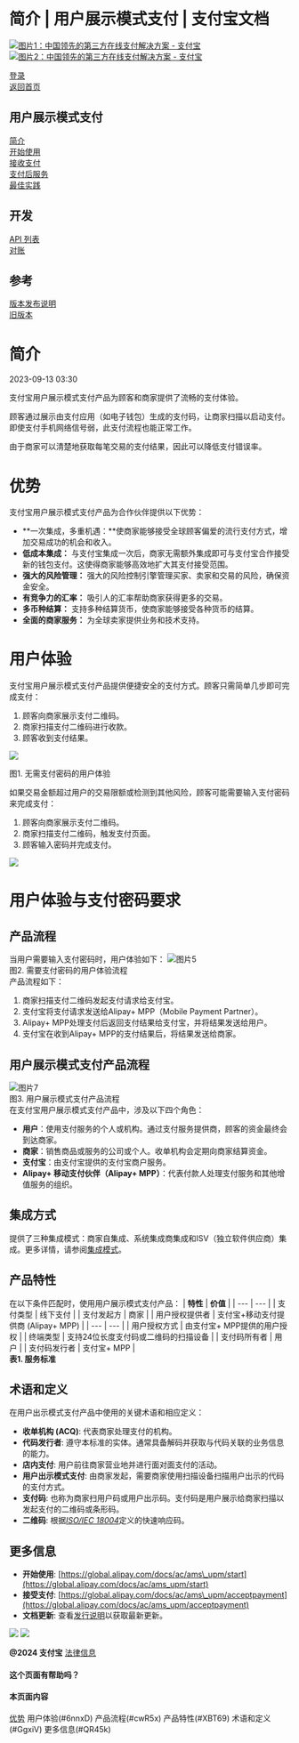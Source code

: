 简介 | 用户展示模式支付 | 支付宝文档
==================

[![图片1：中国领先的第三方在线支付解决方案 - 支付宝](https://ac.alipay.com/storage/2024/3/26/d66c43c0-440d-4c97-9976-f2028a2c8c5e.svg)![图片2：中国领先的第三方在线支付解决方案 - 支付宝](https://ac.alipay.com/storage/2024/3/26/a48bd336-aea0-4f16-bf83-616eacbb4434.svg)](/docs/)

[登录](https://global.alipay.com/ilogin/account_login.htm?goto=https%3A%2F%2Fglobal.alipay.com%2Fdocs%2Fac%2Fams_upm%2Fintroduction)  
[返回首页](../../)

用户展示模式支付
----------------

[简介](/docs/ac/ams_upm/introduction)  
[开始使用](/docs/ac/ams_upm/start)  
[接收支付](/docs/ac/ams_upm/acceptpayment)  
[支付后服务](/docs/ac/ams_upm/postpayment)  
[最佳实践](/docs/ac/ams_upm/bp)  

开发
---

[API 列表](/docs/ac/ams_upm/apilist)  
[对账](/docs/ac/ams_upm/reconcile)  

参考
----

[版本发布说明](/docs/ac/ams_upm/releasenotes)  
[旧版本](/docs/ac/ams_upm/sppmkt)  

简介
============

2023-09-13 03:30

支付宝用户展示模式支付产品为顾客和商家提供了流畅的支付体验。

顾客通过展示由支付应用（如电子钱包）生成的支付码，让商家扫描以启动支付。即使支付手机网络信号弱，此支付流程也能正常工作。

由于商家可以清楚地获取每笔交易的支付结果，因此可以降低支付错误率。

优势
========

支付宝用户展示模式支付产品为合作伙伴提供以下优势：

*   **一次集成，多重机遇：**使商家能够接受全球顾客偏爱的流行支付方式，增加交易成功的机会和收入。
*   **低成本集成：** 与支付宝集成一次后，商家无需额外集成即可与支付宝合作接受新的钱包支付。这使得商家能够高效地扩大其支付接受范围。
*   **强大的风险管理：** 强大的风险控制引擎管理买家、卖家和交易的风险，确保资金安全。
*   **有竞争力的汇率：** 吸引人的汇率帮助商家获得更多的交易。
*   **多币种结算：** 支持多种结算货币，使商家能够接受各种货币的结算。
*   **全面的商家服务：** 为全球卖家提供业务和技术支持。

用户体验
==========

支付宝用户展示模式支付产品提供便捷安全的支付方式。顾客只需简单几步即可完成支付：

1.  顾客向商家展示支付二维码。
2.  商家扫描支付二维码进行收款。
3.  顾客收到支付结果。

![](https://idocs-assets.marmot-cloud.com/storage/idocs87c36dc8dac653c1/1592968683015-856d9d20-054a-4806-a291-3596ccb82d21.png)

图1. 无需支付密码的用户体验

如果交易金额超过用户的交易限额或检测到其他风险，顾客可能需要输入支付密码来完成支付：

1.  顾客向商家展示支付二维码。
2.  商家扫描支付二维码，触发支付页面。
3.  顾客输入密码并完成支付。

![](https://idocs-assets.marmot-cloud.com/storage/idocs87c36dc8dac653c1/1592968683479-c202f6ed-e7e0-4e8c-8496-2c3550478d7b.png)
# 用户体验与支付密码要求
## 产品流程
当用户需要输入支付密码时，用户体验如下：
![图片5](https://idocs-assets.marmot-cloud.com/storage/idocs87c36dc8dac653c1/1592968683648-3e34e4c8-04b1-4ce9-9537-c79788010a5b.png)  
图2. 需要支付密码的用户体验流程  
产品流程如下：
1. 商家扫描支付二维码发起支付请求给支付宝。
2. 支付宝将支付请求发送给Alipay+ MPP（Mobile Payment Partner）。
3. Alipay+ MPP处理支付后返回支付结果给支付宝，并将结果发送给用户。
4. 支付宝在收到Alipay+ MPP的支付结果后，将结果发送给商家。

## 用户展示模式支付产品流程
![图片7](https://idocs-assets.marmot-cloud.com/storage/idocs87c36dc8dac653c1/1630564938023-e8e2e612-a1f2-4f18-9909-00acbc824e38.png)  
图3. 用户展示模式支付产品流程  
在支付宝用户展示模式支付产品中，涉及以下四个角色：
* **用户**：使用支付服务的个人或机构。通过支付服务提供商，顾客的资金最终会到达商家。
* **商家**：销售商品或服务的公司或个人。收单机构会定期向商家结算资金。
* **支付宝**：由支付宝提供的支付宝商户服务。
* **Alipay+ 移动支付伙伴（Alipay+ MPP）**：代表付款人处理支付服务和其他增值服务的组织。

## 集成方式
提供了三种集成模式：商家自集成、系统集成商集成和ISV（独立软件供应商）集成。更多详情，请参阅[集成模式](https://global.alipay.com/doc/ams_upm/intmode)。

## 产品特性
在以下条件匹配时，使用用户展示模式支付产品：
| **特性** | **价值** |
| --- | --- |
| 支付类型 | 线下支付 |
| 支付发起方 | 商家 |
| 用户授权提供者 | 支付宝+移动支付提供商 (Alipay+ MPP) |
| --- | --- |
| 用户授权方式 | 由支付宝+ MPP提供的用户授权 |
| 终端类型 | 支持24位长度支付码或二维码的扫描设备 |
| 支付码所有者 | 用户 |
| 支付码发行者 | 支付宝+ MPP |  
**表1. 服务标准**

**术语和定义**
----------------

在用户出示模式支付产品中使用的关键术语和相应定义：

*   **收单机构 (ACQ)**: 代表商家处理支付的机构。
*   **代码发行者**: 遵守本标准的实体。通常具备解码并获取与代码关联的业务信息的能力。
*   **店内支付**: 用户前往商家营业地并进行面对面支付的活动。
*   **用户出示模式支付**: 由商家发起，需要商家使用扫描设备扫描用户出示的代码的支付方式。
*   **支付码**: 也称为商家扫用户码或用户出示码。支付码是用户展示给商家扫描以发起支付的二维码或条形码。
*   **二维码**: 根据[_ISO/IEC 18004_](https://www.iso.org/standard/62021.html)定义的快速响应码。  

**更多信息**
------------

*   **开始使用**: [https://global.alipay.com/docs/ac/ams\_upm/start](https://global.alipay.com/docs/ac/ams_upm/start)
*   **接受支付**: [https://global.alipay.com/docs/ac/ams\_upm/acceptpayment](https://global.alipay.com/docs/ac/ams_upm/acceptpayment)
*   **文档更新**: 查看[发行说明](https://global.alipay.com/docs/releasenotes)以获取最新更新。

![](https://ac.alipay.com/storage/2021/5/20/19b2c126-9442-4f16-8f20-e539b1db482a.png) ![](https://ac.alipay.com/storage/2021/5/20/e9f3f154-dbf0-455f-89f0-b3d4e0c14481.png)

**@2024 支付宝** [法律信息](https://global.alipay.com/docs/ac/platform/membership)

#### 这个页面有帮助吗？

#### 本页面内容

[优势](#nLf1i "优势")
用户体验(#6nnxD)
产品流程(#cwR5x)
产品特性(#XBT69)
术语和定义(#GgxiV)
更多信息(#QR45k)